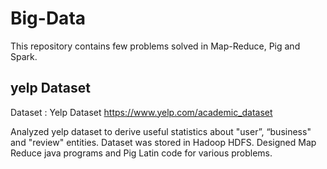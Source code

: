 # Big-Data
This repository contains few problems solved in Map-Reduce, Pig and Spark.

## yelp Dataset
Dataset : Yelp Dataset https://www.yelp.com/academic_dataset

Analyzed yelp dataset to derive useful statistics about "user”, “business" and "review" entities. Dataset was stored in Hadoop HDFS. 
Designed Map Reduce java programs and Pig Latin code for various problems.
